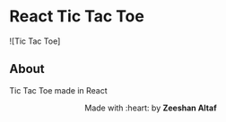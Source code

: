 # React Tic Tac Toe

![Tic Tac Toe]

## About

Tic Tac Toe made in React

<p align="center">Made with :heart: by <strong>Zeeshan Altaf</strong></p>
